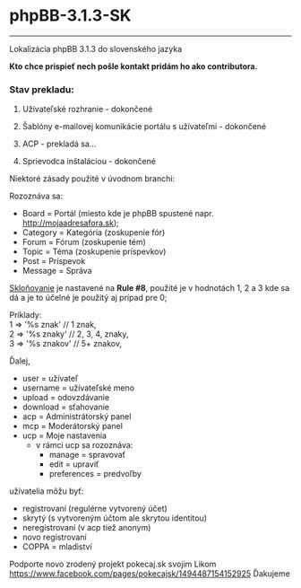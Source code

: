 # phpBB-3.1.3-SK
----------------
Lokalizácia phpBB 3.1.3 do slovenského jazyka

<b>Kto chce prispieť nech pošle kontakt pridám ho ako contributora.</b>

<h3>Stav prekladu:</h3>

1. Užívateľské rozhranie - dokončené

2. Šablóny e-mailovej komunikácie portálu s užívateľmi - dokončené

3. ACP - prekladá sa...

4. Sprievodca inštaláciou - dokončené

Niektoré zásady použité v úvodnom branchi:

Rozoznáva sa:
- Board = Portál (miesto kde je phpBB spustené napr. http://mojaadresafora.sk); 
- Category = Kategória (zoskupenie fór)
- Forum = Fórum (zoskupenie tém)
- Topic = Téma (zoskupenie príspevkov)
- Post = Príspevok
- Message = Správa


<a href=https://wiki.phpbb.com/Plural_Rules#Short_Example>Skloňovanie</a> je nastavené na <b>Rule #8</b>, použité je v hodnotách 1, 2 a 3 kde sa dá a je to účelné je použitý aj prípad pre 0;

Príklady:   
1     =>  '%s znak' 	// 1 znak,  
2     =>  '%s znaky' 	// 2, 3, 4, znaky,  
3     =>  '%s znakov' 	// 5+ znakov, 


Ďalej,
- user = užívateľ
- username = užívateľské meno
- upload = odovzdávanie
- download = sťahovanie
- acp = Administrátorský panel
- mcp = Moderátorský panel
- ucp = Moje nastavenia
  - v rámci ucp sa rozoznáva:
    - manage = spravovať
    - edit = upraviť
    - preferences = predvoľby
    
užívatelia môžu byť:
- registrovaní (regulérne vytvorený účet)
- skrytý (s vytvoreným účtom ale skrytou identitou)
- neregistrovaní (v acp tiež anonym)
- novo registrovaní
- COPPA = mladiství
  
Podporte novo zrodený projekt pokecaj.sk svojim Likom
https://www.facebook.com/pages/pokecajsk/1494487154152925
Ďakujeme
